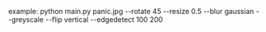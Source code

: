 example:
    python main.py panic.jpg --rotate 45 --resize 0.5 --blur gaussian --greyscale --flip vertical --edgedetect 100 200